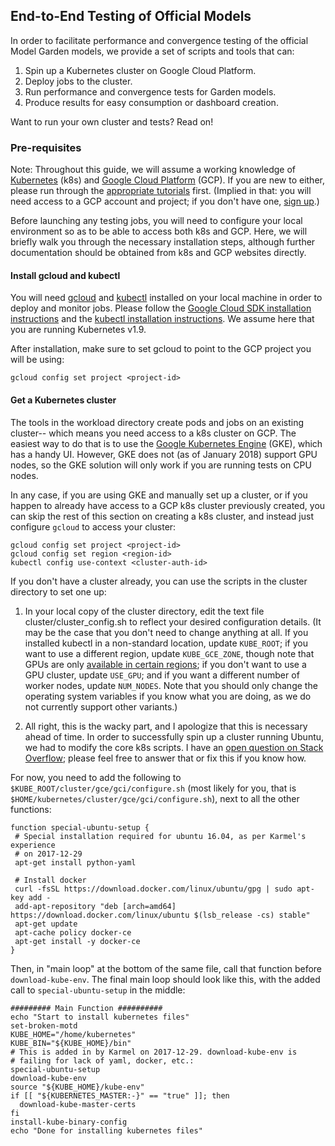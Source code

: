 ## End-to-End Testing of Official Models

In order to facilitate performance and convergence testing of the official Model Garden models, we provide a set of scripts and tools that can:

1. Spin up a Kubernetes cluster on Google Cloud Platform.
2. Deploy jobs to the cluster.
3. Run performance and convergence tests for Garden models.
4. Produce results for easy consumption or dashboard creation.

Want to run your own cluster and tests? Read on!

### Pre-requisites

Note: Throughout this guide, we will assume a working knowledge of [Kubernetes](https://kubernetes.io/) (k8s) and [Google Cloud Platform](https://cloud.google.com) (GCP). If you are new to either, please run through the [appropriate tutorials](https://kubernetes.io/docs/getting-started-guides/gce/) first. (Implied in that: you will need access to a GCP account and project; if you don't have one, [sign up](https://console.cloud.google.com/start).)

Before launching any testing jobs, you will need to configure your local environment so as to be able to access both k8s and GCP. Here, we will briefly walk you through the necessary installation steps, although further documentation should be obtained from k8s and GCP websites directly.

#### Install gcloud and kubectl

You will need [gcloud](https://cloud.google.com/sdk/gcloud/) and [kubectl](https://kubernetes.io/docs/reference/kubectl/overview/) installed on your local machine in order to deploy and monitor jobs. Please follow the [Google Cloud SDK installation instructions](https://cloud.google.com/sdk/docs/) and the [kubectl installation instructions](https://kubernetes.io/docs/tasks/tools/install-kubectl/). We assume here that you are running Kubernetes v1.9.

After installation, make sure to set gcloud to point to the GCP project you will be using:

```
gcloud config set project <project-id>
```

#### Get a Kubernetes cluster

The tools in the workload directory create pods and jobs on an existing cluster-- which means you need access to a k8s cluster on GCP. The easiest way to do that is to use the [Google Kubernetes Engine](https://cloud.google.com/kubernetes-engine/) (GKE), which has a handy UI. However, GKE does not (as of January 2018) support GPU nodes, so the GKE solution will only work if you are running tests on CPU nodes. 

In any case, if you are using GKE and manually set up a cluster, or if you happen to already have access to a GCP k8s cluster previously created, you can skip the rest of this section on creating a k8s cluster, and instead just configure `gcloud` to access your cluster:

```
gcloud config set project <project-id>
gcloud config set region <region-id>
kubectl config use-context <cluster-auth-id>
```

If you don't have a cluster already, you can use the scripts in the cluster directory to set one up:

1. In your local copy of the cluster directory, edit the text file cluster/cluster_config.sh to reflect your desired configuration details. (It may be the case that you don't need to change anything at all. If you installed kubectl in a non-standard location, update `KUBE_ROOT`; if you want to use a different region, update `KUBE_GCE_ZONE`, though note that GPUs are only [available in certain regions](https://cloud.google.com/compute/docs/gpus/); if you don't want to use a GPU cluster, update `USE_GPU`; and if you want a different number of worker nodes, update `NUM_NODES`. Note that you should only change the operating system variables if you know what you are doing, as we do not currently support other variants.)

2. All right, this is the wacky part, and I apologize that this is necessary ahead of time. In order to successfully spin up a cluster running Ubuntu, we had to modify the core k8s scripts. I have an [open question on Stack Overflow](https://stackoverflow.com/questions/48121852/kube-up-sh-fails-to-initialize-ubuntu-master-in-cluster-in-kubernetes-v1-9); please feel free to answer that or fix this if you know how. 

For now, you need to add the following to `$KUBE_ROOT/cluster/gce/gci/configure.sh` (most likely for you, that is `$HOME/kubernetes/cluster/gce/gci/configure.sh`), next to all the other functions:

```
function special-ubuntu-setup {
 # Special installation required for ubuntu 16.04, as per Karmel's experience
 # on 2017-12-29
 apt-get install python-yaml

 # Install docker
 curl -fsSL https://download.docker.com/linux/ubuntu/gpg | sudo apt-key add -
 add-apt-repository "deb [arch=amd64] https://download.docker.com/linux/ubuntu $(lsb_release -cs) stable"
 apt-get update
 apt-cache policy docker-ce
 apt-get install -y docker-ce
}
```
Then, in "main loop" at the bottom of the same file, call that function before `download-kube-env`. The final main loop should look like this, with the added call to `special-ubuntu-setup` in the middle:

```
######### Main Function ##########
echo "Start to install kubernetes files"
set-broken-motd
KUBE_HOME="/home/kubernetes"
KUBE_BIN="${KUBE_HOME}/bin"
# This is added in by Karmel on 2017-12-29. download-kube-env is 
# failing for lack of yaml, docker, etc.:
special-ubuntu-setup
download-kube-env
source "${KUBE_HOME}/kube-env"
if [[ "${KUBERNETES_MASTER:-}" == "true" ]]; then
  download-kube-master-certs
fi
install-kube-binary-config
echo "Done for installing kubernetes files"
```
